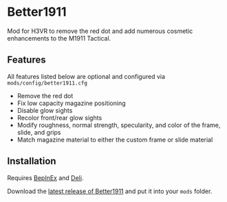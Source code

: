 # Better1911
Mod for H3VR to remove the red dot and add numerous cosmetic enhancements to the M1911 Tactical.

## Features
All features listed below are optional and configured via `mods/config/better1911.cfg`
- Remove the red dot
- Fix low capacity magazine positioning
- Disable glow sights
- Recolor front/rear glow sights
- Modify roughness, normal strength, specularity, and color of the frame, slide, and grips
- Match magazine material to either the custom frame or slide material

## Installation
Requires [BepInEx](https://github.com/BepInEx/BepInEx/releases/latest) and [Deli](https://github.com/Deli-Counter/Deli).

Download the [latest release of Better1911](https://github.com/Maiq-The-Dude/Better1911/releases/latest) and put it into your `mods` folder.

